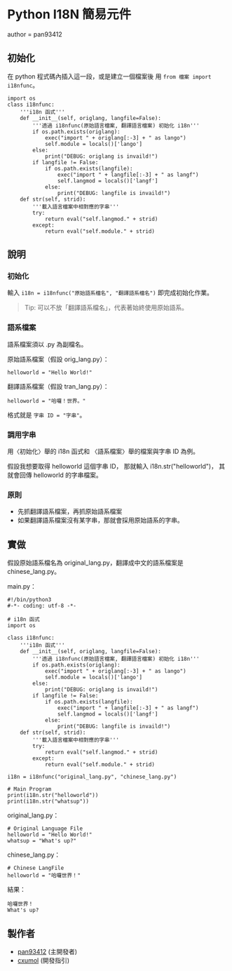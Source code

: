 # Python I18N 簡易元件
author = pan93412

## 初始化
在 python 程式碼內插入這一段，或是建立一個檔案後
用 `from 檔案 import i18nfunc`。

```
import os
class i18nfunc:
    '''i18n 函式'''
    def __init__(self, origlang, langfile=False):
        '''透過 i18nfunc(原始語言檔案, 翻譯語言檔案) 初始化 i18n'''
        if os.path.exists(origlang):
            exec("import " + origlang[:-3] + " as lango")
            self.module = locals()['lango']
        else:
            print("DEBUG: origlang is invaild!")
        if langfile != False:
            if os.path.exists(langfile):
                exec("import " + langfile[:-3] + " as langf")
                self.langmod = locals()['langf']
            else:
                print("DEBUG: langfile is invaild!")
    def str(self, strid):
        '''載入語言檔案中相對應的字串'''
        try:
            return eval("self.langmod." + strid)
        except:
            return eval("self.module." + strid)
```

## 說明
### 初始化
輸入 `i18n = i18nfunc("原始語系檔名", "翻譯語系檔名")` 即完成初始化作業。

> Tip: 可以不放「翻譯語系檔名」，代表著始終使用原始語系。

### 語系檔案
語系檔案須以 .py 為副檔名。

原始語系檔案（假設 orig_lang.py）：

```
helloworld = "Hello World!"
```

翻譯語系檔案（假設 tran_lang.py）：

```
helloworld = "哈囉！世界。"
```

格式就是 `字串 ID = "字串"`。

### 調用字串
用〈初始化〉舉的 i18n 函式和
〈語系檔案〉舉的檔案與字串 ID 為例。

假設我想要取得 helloworld 這個字串 ID，
那就輸入 i18n.str("helloworld")，
其就會回傳 helloworld 的字串檔案。

### 原則
- 先抓翻譯語系檔案，再抓原始語系檔案
- 如果翻譯語系檔案沒有某字串，那就會採用原始語系的字串。

## 實做
假設原始語系檔名為 original_lang.py，翻譯成中文的語系檔案是
chinese_lang.py。

main.py：

```
#!/bin/python3
#-*- coding: utf-8 -*-

# i18n 函式
import os

class i18nfunc:
    '''i18n 函式'''
    def __init__(self, origlang, langfile=False):
        '''透過 i18nfunc(原始語言檔案, 翻譯語言檔案) 初始化 i18n'''
        if os.path.exists(origlang):
            exec("import " + origlang[:-3] + " as lango")
            self.module = locals()['lango']
        else:
            print("DEBUG: origlang is invaild!")
        if langfile != False:
            if os.path.exists(langfile):
                exec("import " + langfile[:-3] + " as langf")
                self.langmod = locals()['langf']
            else:
                print("DEBUG: langfile is invaild!")
    def str(self, strid):
        '''載入語言檔案中相對應的字串'''
        try:
            return eval("self.langmod." + strid)
        except:
            return eval("self.module." + strid)

i18n = i18nfunc("original_lang.py", "chinese_lang.py")

# Main Program
print(i18n.str("helloworld"))
print(i18n.str("whatsup"))
```

original_lang.py：

```
# Original Language File
helloworld = "Hello World!"
whatsup = "What's up?"
```

chinese_lang.py：

```
# Chinese LangFile
helloworld = "哈囉世界！"
```

結果：

```
哈囉世界！
What's up?
```

## 製作者
- [pan93412](http://www.github.com/pan93412) (主開發者)
- [cxumol](http://www.github.com/cxumol) (開發指引)